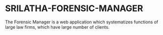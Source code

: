 # SRILATHA-FORENSIC-MANAGER
The Forensic Manager is a web application which systematizes functions of large law firms, which have large number of clients.

